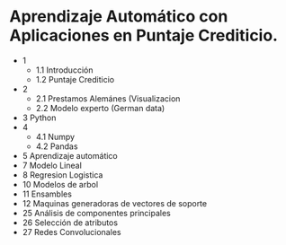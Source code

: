 # Aprendizaje Automático con Aplicaciones en Puntaje Crediticio.

* 1
  * 1.1 Introducción
  * 1.2 Puntaje Crediticio
* 2 
  * 2.1 Prestamos Alemánes (Visualizacion
  * 2.2 Modelo experto (German data)
* 3 Python
* 4 
  * 4.1 Numpy
  * 4.2 Pandas
* 5 Aprendizaje automático
* 7 Modelo Lineal
* 8 Regresion Logistica
* 10 Modelos de arbol
* 11 Ensambles
* 12 Maquinas generadoras de vectores de soporte
* 25 Análisis de componentes principales
* 26 Selección de atributos
* 27 Redes Convolucionales
